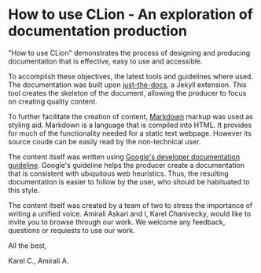 # How to use CLion - An exploration of documentation production

"How to use CLion" demonstrates the process of designing and producing documentation that is effective, easy to use and accessible.

To accomplish these objectives, the latest tools and guidelines where used. The documentation was built upon [just-the-docs](https://github.com/pmarsceill/just-the-docs), a Jekyll extension. This tool creates the skeleton of the document, allowing the producer to focus on creating quality content.

To further facilitate the creation of content, [Markdown](https://www.markdownguide.org/) markup was used as styling aid. Markdown is a language that is compiled into HTML. It provides for much of the functionality needed for a static text webpage. However its source coude can be easily read by the non-technical user.

The content itself was written using [Google's developer documentation guideline](https://developers.google.com/style). Google's guideline helps the producer create a documentation that is consistent with ubiquitous web heuristics. Thus, the resulting documentation is easier to follow by the user, who should be habituated to this style.

The content itself was created by a team of two to stress the importance of writing a unified voice. Amirali Askari and I, Karel Chanivecky, would like to invite you to browse through our work. We welcome any feedback, questions or requiests to use our work.

All the best,

Karel C., Amirali A.
